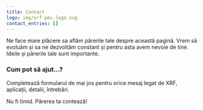 ```yaml
---
title: Contact
logo: img/xrf-pmi-logo.svg
contact_entries: []
---
```

Ne face mare plăcere sa aflăm părerile tale despre această pagină. Vrem să evoluăm și sa ne dezvoltăm constant și pentru asta avem nevoie de tine. Ideile și părerile tale sunt importante.

<h3 class="f4 b lh-title mb2">Cum pot să ajut…?</h3>

Completează formularul de mai jos pentru orice mesaj legat de XRF, aplicații, detalii, întrebări.

Nu fi timid. Părerea ta contează!